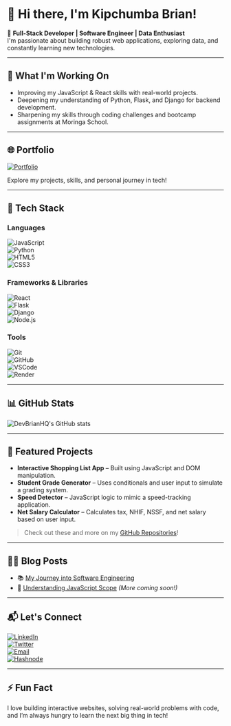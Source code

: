 # 👋 Hi there, I'm Kipchumba Brian!

🎯 **Full-Stack Developer | Software Engineer | Data Enthusiast**  
I'm passionate about building robust web applications, exploring data, and constantly learning new technologies.

---

## 🔭 What I'm Working On

- Improving my JavaScript & React skills with real-world projects.
- Deepening my understanding of Python, Flask, and Django for backend development.
- Sharpening my skills through coding challenges and bootcamp assignments at Moringa School.

---

## 🌐 Portfolio

[![Portfolio](https://img.shields.io/badge/Visit%20My%20Portfolio-Click%20Here-blue?style=for-the-badge&logo=github-pages)](https://devbrianke.github.io/My-Portfolio/)

Explore my projects, skills, and personal journey in tech!

---

## 🧠 Tech Stack

### Languages  
![JavaScript](https://img.shields.io/badge/JavaScript-F7DF1E?style=flat&logo=javascript&logoColor=black)  
![Python](https://img.shields.io/badge/Python-3776AB?style=flat&logo=python&logoColor=white)  
![HTML5](https://img.shields.io/badge/HTML5-E34F26?style=flat&logo=html5&logoColor=white)  
![CSS3](https://img.shields.io/badge/CSS3-1572B6?style=flat&logo=css3&logoColor=white)

### Frameworks & Libraries  
![React](https://img.shields.io/badge/React-20232A?style=flat&logo=react&logoColor=61DAFB)  
![Flask](https://img.shields.io/badge/Flask-000000?style=flat&logo=flask&logoColor=white)  
![Django](https://img.shields.io/badge/Django-092E20?style=flat&logo=django&logoColor=white)  
![Node.js](https://img.shields.io/badge/Node.js-339933?style=flat&logo=node.js&logoColor=white)

### Tools  
![Git](https://img.shields.io/badge/Git-F05032?style=flat&logo=git&logoColor=white)  
![GitHub](https://img.shields.io/badge/GitHub-181717?style=flat&logo=github&logoColor=white)  
![VSCode](https://img.shields.io/badge/VSCode-007ACC?style=flat&logo=visual-studio-code&logoColor=white)  
![Render](https://img.shields.io/badge/Render-00979D?style=flat&logo=render&logoColor=white)

---

## 📊 GitHub Stats

![DevBrianHQ's GitHub stats](https://github-readme-stats.vercel.app/api?username=DevBrianHQ&show_icons=true&theme=radical)

---

## 📂 Featured Projects

- **Interactive Shopping List App** – Built using JavaScript and DOM manipulation.  
- **Student Grade Generator** – Uses conditionals and user input to simulate a grading system.  
- **Speed Detector** – JavaScript logic to mimic a speed-tracking application.  
- **Net Salary Calculator** – Calculates tax, NHIF, NSSF, and net salary based on user input.

> Check out these and more on my [GitHub Repositories](https://github.com/DevBrianHQ)!

---

## ✍🏽 Blog Posts

- 📚 [My Journey into Software Engineering](https://devbrianke.hashnode.dev/)  
- 🧠 [Understanding JavaScript Scope](https://devbrianke.hashnode.dev/) *(More coming soon!)*

---

## 📬 Let's Connect

[![LinkedIn](https://img.shields.io/badge/LinkedIn-Connect-blue?style=for-the-badge&logo=linkedin)](https://www.linkedin.com/in/kipchumba-brian-3a3a41150/)  
[![Twitter](https://img.shields.io/badge/Twitter-Follow-blue?style=for-the-badge&logo=twitter)](https://twitter.com/DevBrianHQ)  
[![Email](https://img.shields.io/badge/Gmail-Send%20Mail-red?style=for-the-badge&logo=gmail)](mailto:kipchumbabrian47@gmail.com)  
[![Hashnode](https://img.shields.io/badge/Hashnode-Blog-blue?style=for-the-badge&logo=hashnode)](https://devbrianke.hashnode.dev/)

---

## ⚡ Fun Fact

I love building interactive websites, solving real-world problems with code, and I’m always hungry to learn the next big thing in tech!
